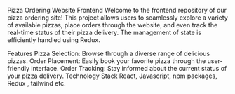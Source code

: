 Pizza Ordering Website Frontend
Welcome to the frontend repository of our pizza ordering site! This project allows users to seamlessly explore a variety of available pizzas, place orders through the website, and even track the real-time status of their pizza delivery. The management of state is efficiently handled using Redux.

Features
Pizza Selection: Browse through a diverse range of delicious pizzas.
Order Placement: Easily book your favorite pizza through the user-friendly interface.
Order Tracking: Stay informed about the current status of your pizza delivery.
Technology Stack
React, Javascript, npm packages, Redux , tailwind etc.
